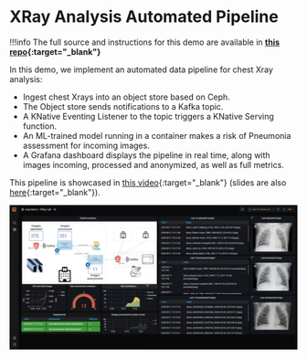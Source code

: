 # XRay Analysis Automated Pipeline

!!!info
    The full source and instructions for this demo are available in **[this repo](https://github.com/red-hat-data-services/jumpstart-library/tree/main/demo1-xray-pipeline){:target="_blank"}**

In this demo, we implement an automated data pipeline for chest Xray analysis:

- Ingest chest Xrays into an object store based on Ceph.
- The Object store sends notifications to a Kafka topic.
- A KNative Eventing Listener to the topic triggers a KNative Serving function.
- An ML-trained model running in a container makes a risk of Pneumonia assessment for incoming images.
- A Grafana dashboard displays the pipeline in real time, along with images incoming, processed and anonymized, as well as full metrics.

This pipeline is showcased in [this video](https://www.youtube.com/watch?v=zja83FVsm14){:target="_blank"} (slides are also [here](https://github.com/red-hat-data-services/jumpstart-library/blob/main/demo1-xray-pipeline/docs/Commons_Data_Science_Pipelines.pdf){:target="_blank"}).

![XRay dashboard](img/xray-dashboard.png)
